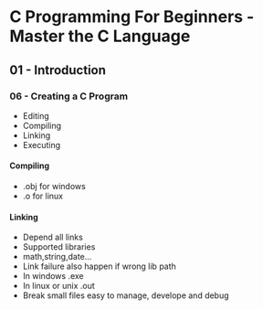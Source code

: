 # C Programming For Beginners - Master the C Language
## 01 - Introduction
### 06 - Creating a C Program

- Editing
- Compiling
- Linking
- Executing

#### Compiling

- .obj for windows
- .o for linux


#### Linking
- Depend all links
- Supported libraries 
- math,string,date...
- Link failure also happen if wrong lib path
- In windows .exe
- In linux or unix .out
- Break small files easy to manage, develope and debug